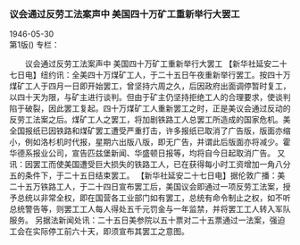 ### 议会通过反劳工法案声中  美国四十万矿工重新举行大罢工  

1946-05-30  
第1版()
专栏：

　　议会通过反劳工法案声中
    美国四十万矿工重新举行大罢工
    【新华社延安二十七日电】纽约讯：全美四十万煤矿工人，于二十五日午夜重新举行罢工。按四十万煤矿工人于四月一日即开始罢工，曾坚持六周之久，后因政府出面调停暂时复工，以四十天为限，与矿主进行谈判。但由于矿主仍坚持拒绝工人的合理要求，使谈判陷于破裂，因此罢工复起。四十万煤矿工人重新罢工之时，正是美议会通过反动的反劳工法案之后。煤矿工人之罢工，将加剧铁路工人总罢工所造成的国家危机。美全国报纸已因铁路和煤矿罢工遭受严重打击，许多报纸已取消了广告版，版面亦缩小，例如洛杉机时代报，星期六出版八版，即无广告，并谓此后版面亦将减少。霍华德系报业公司，宣告匹兹堡新闻、华盛顿日报等，均将自今日起取消广告。
    又讯：因罢工而使美国遭受巨大损失的铁路工人，已在获得每小时工资增加一角八分五的条件下，于二十五日结束罢工。
    【新华社延安二十七日电】据伦敦广播：美二十五万铁路工人，于二十四日宣布罢工后，美国议会即通过一项反劳工法案，授予总统以非常全权，即在国营各工业部门如有罢工，总统有命令制止之权，如不听总统警告等，则罢工工人每人得处五千元罚金与一年监禁，并将罢工工人转入军队服务。
    另据法新闻处讯：二十五日美参院以五十票对二十五票通过一法案，强迫工会在实际停工前六十天，即须宣布其罢工之意图。  
